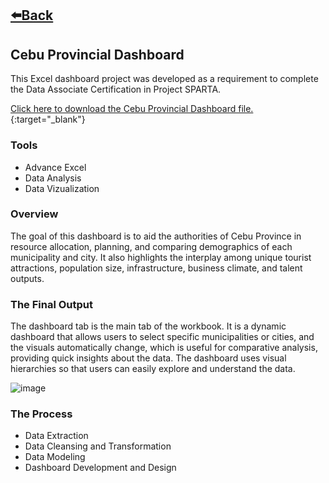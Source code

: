 ## [⬅️Back](./)

## Cebu Provincial Dashboard
This Excel dashboard project was developed as a requirement to complete the Data Associate Certification in Project SPARTA.

[Click here to download the Cebu Provincial Dashboard file.](https://downgit.github.io/#/home?url=https://github.com/greatcyan/cyrus-baruc-data-analytics-portfolio/blob/main/Cebu-Province-Dashboard.xlsb){:target="_blank"}

### Tools
- Advance Excel
- Data Analysis
- Data Vizualization

### Overview
The goal of this dashboard is to aid the authorities of Cebu Province in resource allocation, planning, and comparing demographics of each municipality and city. It also highlights the interplay among unique tourist attractions, population size, infrastructure, business climate, and talent outputs.

### The Final Output
The dashboard tab is the main tab of the workbook. It is a dynamic dashboard that allows users to select specific municipalities or cities, and the visuals automatically change, which is useful for comparative analysis, providing quick insights about the data. The dashboard uses visual hierarchies so that users can easily explore and understand the data.

![image](https://github.com/greatcyan/cyrus-baruc-data-analytics-portfolio/assets/95137493/cda17b23-520b-4c0e-90be-85b06091e53b "Dashboard Tab")

### The Process
- Data Extraction
- Data Cleansing and Transformation
- Data Modeling
- Dashboard Development and Design

